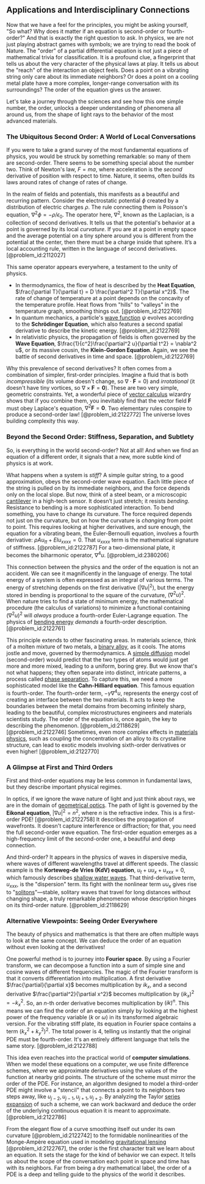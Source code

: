 ## Applications and Interdisciplinary Connections

Now that we have a feel for the principles, you might be asking yourself, "So what? Why does it matter if an equation is second-order or fourth-order?" And that is exactly the right question to ask. In physics, we are not just playing abstract games with symbols; we are trying to read the book of Nature. The "order" of a partial differential equation is not just a piece of mathematical trivia for classification. It is a profound clue, a fingerprint that tells us about the very character of the physical laws at play. It tells us about the "reach" of the interaction an object feels. Does a point on a vibrating string only care about its immediate neighbors? Or does a point on a cooling metal plate have a more complex, longer-range conversation with its surroundings? The order of the equation gives us the answer.

Let's take a journey through the sciences and see how this one simple number, the order, unlocks a deeper understanding of phenomena all around us, from the shape of light rays to the behavior of the most advanced materials.

### The Ubiquitous Second Order: A World of Local Conversations

If you were to take a grand survey of the most fundamental equations of physics, you would be struck by something remarkable: so many of them are second-order. There seems to be something special about the number two. Think of Newton's law, $F=ma$, where acceleration is the *second* derivative of position with respect to time. Nature, it seems, often builds its laws around rates of change of rates of change.

In the realm of fields and potentials, this manifests as a beautiful and recurring pattern. Consider the electrostatic potential $\phi$ created by a distribution of electric charges $\rho$. The rule connecting them is Poisson's equation, $\nabla^2 \phi = -\rho / \epsilon_0$. The operator here, $\nabla^2$, known as the Laplacian, is a collection of second derivatives. It tells us that the potential's behavior at a point is governed by its local *curvature*. If you are at a point in empty space and the average potential on a tiny sphere around you is different from the potential at the center, then there must be a charge inside that sphere. It’s a local accounting rule, written in the language of second derivatives. [@problem_id:2112027]

This same operator appears everywhere, a testament to the unity of physics.
- In thermodynamics, the flow of heat is described by the **Heat Equation**, $\frac{\partial T}{\partial t} = D \frac{\partial^2 T}{\partial x^2}$. The rate of change of temperature at a point depends on the concavity of the temperature profile. Heat flows from "hills" to "valleys" in the temperature graph, smoothing things out. [@problem_id:2122769]
- In quantum mechanics, a particle's [wave function](@article_id:147778) $\psi$ evolves according to the **Schrödinger Equation**, which also features a second spatial derivative to describe the kinetic energy. [@problem_id:2122769]
- In relativistic physics, the propagation of fields is often governed by the **Wave Equation**, $\frac{1}{c^2}\frac{\partial^2 u}{\partial t^2} = \nabla^2 u$, or its massive cousin, the **Klein-Gordon Equation**. Again, we see the battle of second derivatives in time and space. [@problem_id:2122769]

Why this prevalence of second derivatives? It often comes from a combination of simpler, first-order principles. Imagine a fluid that is both *incompressible* (its volume doesn't change, so $\nabla \cdot \mathbf{F} = 0$) and *irrotational* (it doesn't have tiny vortices, so $\nabla \times \mathbf{F} = \mathbf{0}$). These are two very simple, geometric constraints. Yet, a wonderful piece of [vector calculus](@article_id:146394) wizardry shows that if you combine them, you inevitably find that the vector field $\mathbf{F}$ must obey Laplace's equation, $\nabla^2 \mathbf{F} = \mathbf{0}$. Two elementary rules conspire to produce a second-order law! [@problem_id:2122772] The universe loves building complexity this way.

### Beyond the Second Order: Stiffness, Separation, and Subtlety

So, is everything in the world second-order? Not at all! And when we find an equation of a different order, it signals that a new, more subtle kind of physics is at work.

What happens when a system is *stiff*? A simple guitar string, to a good approximation, obeys the second-order wave equation. Each little piece of the string is pulled on by its immediate neighbors, and the force depends only on the local slope. But now, think of a steel beam, or a microscopic [cantilever](@article_id:273166) in a high-tech sensor. It doesn’t just stretch; it resists *bending*. Resistance to bending is a more sophisticated interaction. To bend something, you have to change its curvature. The force required depends not just on the curvature, but on how the curvature is *changing* from point to point. This requires looking at higher derivatives, and sure enough, the equation for a vibrating beam, the Euler-Bernoulli equation, involves a fourth derivative: $\rho A u_{tt} + E I u_{xxxx} = 0$. That $u_{xxxx}$ term is the mathematical signature of stiffness. [@problem_id:2122787] For a two-dimensional plate, it becomes the biharmonic operator, $\nabla^4 u$. [@problem_id:2380206]

This connection between the physics and the order of the equation is not an accident. We can see it magnificently in the language of energy. The total energy of a system is often expressed as an integral of various terms. The energy of stretching depends on the first derivative ($|\nabla u|^2$), but the energy stored in bending is proportional to the square of the curvature, $(\nabla^2 u)^2$. When nature tries to find a state of minimum energy, the mathematical procedure (the calculus of variations) to minimize a functional containing $(\nabla^2 u)^2$ will *always* produce a fourth-order Euler-Lagrange equation. The physics of [bending energy](@article_id:174197) *demands* a fourth-order description. [@problem_id:2122761]

This principle extends to other fascinating areas. In materials science, think of a molten mixture of two metals, a [binary alloy](@article_id:159511), as it cools. The atoms jostle and move, governed by thermodynamics. A [simple diffusion](@article_id:145221) model (second-order) would predict that the two types of atoms would just get more and more mixed, leading to a uniform, boring grey. But we know that's not what happens; they often separate into distinct, intricate patterns, a process called [phase separation](@article_id:143424). To capture this, we need a more sophisticated model like the **Cahn-Hilliard equation**. This famous equation is fourth-order. The fourth-order term, $-\gamma \nabla^4 u$, represents the energy cost of creating an interface between the two materials. It acts to keep the boundaries between the metal domains from becoming infinitely sharp, leading to the beautiful, complex microstructures engineers and materials scientists study. The order of the equation is, once again, the key to describing the phenomenon. [@problem_id:2118629] [@problem_id:2122746] Sometimes, even more complex effects in [materials physics](@article_id:202232), such as coupling the concentration of an alloy to its crystalline structure, can lead to exotic models involving sixth-order derivatives or even higher! [@problem_id:2122770]

### A Glimpse at First and Third Orders

First and third-order equations may be less common in fundamental laws, but they describe important physical regimes.

In optics, if we ignore the wave nature of light and just think about rays, we are in the domain of [geometrical optics](@article_id:175015). The path of light is governed by the **Eikonal equation**, $|\nabla u|^2 = n^2$, where $n$ is the refractive index. This is a first-order PDE! [@problem_id:2122758] It describes the propagation of wavefronts. It doesn't capture interference or diffraction; for that, you need the full second-order wave equation. The first-order equation emerges as a high-frequency limit of the second-order one, a beautiful and deep connection.

And third-order? It appears in the physics of waves in dispersive media, where waves of different wavelengths travel at different speeds. The classic example is the **Korteweg-de Vries (KdV) equation**, $u_t + u u_x + u_{xxx} = 0$, which famously describes [shallow water waves](@article_id:266737). That third-derivative term, $u_{xxx}$, is the "dispersion" term. Its fight with the nonlinear term $u u_x$ gives rise to "[solitons](@article_id:145162)"—stable, solitary waves that travel for long distances without changing shape, a truly remarkable phenomenon whose description hinges on its third-order nature. [@problem_id:2118629]

### Alternative Viewpoints: Seeing Order Everywhere

The beauty of physics and mathematics is that there are often multiple ways to look at the same concept. We can deduce the order of an equation without even looking at the derivatives!

One powerful method is to journey into **Fourier space**. By using a Fourier transform, we can decompose a function into a sum of simple sine and cosine waves of different frequencies. The magic of the Fourier transform is that it converts differentiation into multiplication. A first derivative $\frac{\partial}{\partial x}$ becomes multiplication by $ik_x$, and a second derivative $\frac{\partial^2}{\partial x^2}$ becomes multiplication by $(ik_x)^2 = -k_x^2$. So, an $n$-th order derivative becomes multiplication by $(ik)^n$. This means we can find the order of an equation simply by looking at the highest power of the frequency variable ($k$ or $\omega$) in its transformed algebraic version. For the vibrating stiff plate, its equation in Fourier space contains a term $(k_x^2+k_y^2)^2$. The total power is 4, telling us instantly that the original PDE must be fourth-order. It's an entirely different language that tells the same story. [@problem_id:2122788]

This idea even reaches into the practical world of **computer simulations**. When we model these equations on a computer, we use finite difference schemes, where we approximate derivatives using the values of the function at nearby grid points. The structure of the scheme must mirror the order of the PDE. For instance, an algorithm designed to model a third-order PDE might involve a "stencil" that connects a point to its neighbors two steps away, like $u_{j-2}, u_{j-1}, u_{j+1}, u_{j+2}$. By analyzing the Taylor [series expansion](@article_id:142384) of such a scheme, we can work backward and deduce the order of the underlying continuous equation it is meant to approximate. [@problem_id:2122786]

From the elegant flow of a curve smoothing itself out under its own curvature [@problem_id:2122742] to the formidable nonlinearities of the Monge-Ampère equation used in modeling [gravitational lensing](@article_id:158506) [@problem_id:2122767], the order is the first character trait we learn about an equation. It sets the stage for the kind of behavior we can expect. It tells us about the scope of the conversation each point in space and time has with its neighbors. Far from being a dry mathematical label, the order of a PDE is a deep and telling guide to the physics of the world it describes.